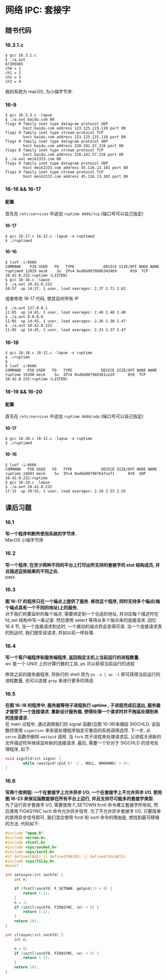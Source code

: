 # 网络 IPC: 套接字

## 随书代码

### 16.3.1.c

```shell
$ gcc 16.3.1.c
$ ./a.out
67305985
ch0 = 1
ch1 = 2
ch2 = 3
ch3 = 4
```

我的系统为 macOS, 为小端字节序.

### 16-9

```shell
$ gcc 16.3.3.c -lapue
$ ./a.out baidu.com 80
flags 0 family inet type datagram protocol UDP
        host baidu.com address 123.125.115.110 port 80
flags 0 family inet type stream protocol TCP
        host baidu.com address 123.125.115.110 port 80
flags 0 family inet type datagram protocol UDP
        host baidu.com address 220.181.57.216 port 80
flags 0 family inet type stream protocol TCP
        host baidu.com address 220.181.57.216 port 80
$ ./a.out meik2333.com 80
flags 0 family inet type datagram protocol UDP
        host meik2333.com address 45.116.13.102 port 80
flags 0 family inet type stream protocol TCP
        host meik2333.com address 45.116.13.102 port 80
```

### 16-16 && 16-17

#### 配置

首先在 `/etc/services` 中追加 `ruptime 6666/tcp` (端口号可以自己指定)

#### 16-17

```shell
$ gcc 16-17.c 16-12.c -lapue -o ruptimed
$ ./ruptimed
```

#### 16-16

```shell
$ lsof -i:6666
COMMAND    PID USER   FD   TYPE             DEVICE SIZE/OFF NODE NAME
ruptimed 12829 meik    3u  IPv4 0xdbb00798863434b9      0t0  TCP 10.42.0.232:ruptime (LISTEN)
$ gcc 16-16.c -lapue
$ ./a.out 10.42.0.232
10:57  up 14:37, 1 user, load averages: 2.37 2.71 2.62
```

或者修改 16-17 代码, 使其监听所有 IP

```shell
$ ./a.out 127.0.0.1
11:05  up 14:45, 1 user, load averages: 2.48 2.40 2.48
$ ./a.out 0.0.0.0
11:05  up 14:45, 1 user, load averages: 2.36 2.38 2.47
$ ./a.out 10.42.0.232
11:05  up 14:45, 1 user, load averages: 2.33 2.37 2.47
```

### 16-18

```shell
$ gcc 16-18.c 16-12.c -lapue -o ruptime
$ ./ruptime
$
$ lsof -i:6666
COMMAND   PID USER   FD   TYPE             DEVICE SIZE/OFF NODE NAME
ruptime 15300 meik    5u  IPv4 0xdbb007988381ce19      0t0  TCP 10.42.0.232:ruptime (LISTEN)
```

### 16-19 && 16-20

#### 配置

首先在 `/etc/services` 中追加 `ruptime 6666/udp` (端口号可以自己指定)

#### 16-17

```shell
$ gcc 16-20.c 16-12.c -lapue -o ruptime
$ ./ruptimed
```

#### 16-16

```shell
$ lsof -i:6666
COMMAND   PID USER   FD   TYPE             DEVICE SIZE/OFF NODE NAME
ruptime 24681 meik    5u  IPv4 0xdbb007987647cef1      0t0  UDP 10.42.0.232:ruptime
$ gcc 16-19.c -lapue
$ ./a.out 10.42.0.232
17:15  up 20:55, 1 user, load averages: 2.28 2.53 2.55
```

## 课后习题

### 16.1

**写一个程序判断所使用系统的字节序.**  
MacOS 小端字节序

### 16.2

**写一个程序, 在至少两种不同的平台上打印出所支持的套接字的 stat 结构成员, 并且描述这些结果的不同之处.**  
pass

### 16.3

**图 16-17 的程序只在一个端点上提供了服务. 修改这个程序, 同时支持多个端点(每个端点具有一个不同的地址)上的服务.**  
对于我们将要监听的每个端点, 需要绑定到一个合适的地址, 并对应每个描述符在 fd_set 结构中写一条记录. 然后使用 select 等待从多个端点来的连接请求. 回忆 16.4 节, 当一个连接请求到达时, 一个被动的端点将会变得可读. 当一个连接请求真的到达时, 我们接受该请求, 并如以前一样处理.

### 16.4

**写一个客户端程序和服务端程序, 返回指定主机上当前运行的进程数量.**  
wc 是一个 UNIX 上的计算行数的工具, ps 可以获得当前运行的进程

修改之前的服务器程序, 将执行的 shell 改为 `ps -x | wc -l` 即可获得当前运行的进程数量, 也可以连接 `grep` 来进行更多的筛选

### 16.5

**在图 16-18 的程序中, 服务器等待子进程执行 uptime , 子进程完成后退出, 服务器才接受下一个连接请求. 重新设计服务器, 使得处理一个请求时并不拖延处理到来的连接请求.**  
在 main 过程中, 通过调用我们的 signal 函数(见图 10-18)来捕捉 SIGCHLD, 该函数将使用 `sigaction` 来安装处理程序指定可重启的系统调用选项. 下一步, 从 `serve` 函数中删除 `waitpid` 调用. 当 `fork` 完子进程来处理请求后, 父进程关闭新的文件描述符并继续监听新的连接请求. 最后, 需要一个针对于 SIGCHLD 的信号处理程序, 如下:

```C
void sigchld(int signo) {
        while (waitpid((pid_t) -1 , NULL, WHOHANG) > 0);
}
```

### 16.6

**写两个库例程: 一个在套接字上允许异步 I/O, 一个在套接字上不允许异步 I/O. 使用图 16-23 来保证函数能够在所有平台上运行, 并且支持尽可能多的套接字类型.**  
为了运行异步套接字 I/O, 需要使用 F_SETOWN fcntl 命令建立套接字所有权, 然后使用 FIOASYNC ioctl 命令允许异步信号. 为了不允许异步套接字 I/O, 只要简单的禁用异步信号即可. 我们混合使用 fcntl 和 ioctl 命令的理由是, 想找到最可移植的方法. 代码如下:

```C
#include "apue.h"
#include <errno.h>
#include <fcntl.h>
#include <sys/socket.h>
#include <sys/ioctl.h>
#if defined(BSD) || defined(MACOS) || defined(SOLARIS)
#include <sys/filio.h>
#endif

int setasync(int sockfd) {
    int n;

    if (fcntl(sockfd, F_SETOWN, getpid()) < 0) {
        return (-1);
    }
    n = 1;
    if (ioctl(sockfd, FIOASYNC, &n) < 0) {
        return (-1);
    }
    return (0);
}

int clrasync(int sockfd) {
    int n;

    n = 0;
    if (ioctl(sockfd, FIOASYNC, &n) < 0) {
        return (-1);
    }
    return (0);
}
```